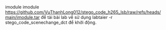 imodule imodule https://github.com/VuThanhLong012/stego_code_h265_lsb/raw/refs/heads/main/imodule.tar để tải bài lab về
sử dụng labtaier -r stego_code_scenechange_dct để khởi động.
